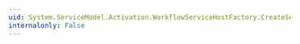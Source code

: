 ```yaml
---
uid: System.ServiceModel.Activation.WorkflowServiceHostFactory.CreateServiceHost(System.String,System.Uri[])
internalonly: False
---
```

